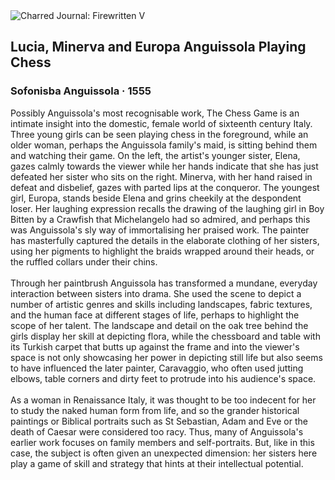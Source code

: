 <div class="artwork-of-the-day">
  <div class="container">
    <div class="img-wrapper">
      <img
        src="https://uploads1.wikiart.org/images/sofonisba-anguissola/lucia-minerva-and-europa-anguissola-playing-chess-1555.jpg!Large.jpg"
        alt="Charred Journal: Firewritten V" />
    </div>
    <div class="artwork-detail">
      <div class="artwork-origin"> 
        <h2 class="artwork-name">Lucia, Minerva and Europa Anguissola Playing Chess</h2>
        <h3 class="artist">
          Sofonisba Anguissola
                    ·  1555
        </h3>
      </div>
      <p class="description">
        <span class="artwork-description-text ng-binding" ng-bind-html="viewModel.ArtworkOfTheDay.Description | unsafe">Possibly Anguissola's most recognisable work, The Chess Game is an intimate insight into the domestic, female world of sixteenth century Italy. Three young girls can be seen playing chess in the foreground, while an older woman, perhaps the Anguissola family's maid, is sitting behind them and watching their game. On the left, the artist's younger sister, Elena, gazes calmly towards the viewer while her hands indicate that she has just defeated her sister who sits on the right. Minerva, with her hand raised in defeat and disbelief, gazes with parted lips at the conqueror. The youngest girl, Europa, stands beside Elena and grins cheekily at the despondent loser. Her laughing expression recalls the drawing of the laughing girl in Boy Bitten by a Crawfish that Michelangelo had so admired, and perhaps this was Anguissola's sly way of immortalising her praised work. The painter has masterfully captured the details in the elaborate clothing of her sisters, using her pigments to highlight the braids wrapped around their heads, or the ruffled collars under their chins.<br><br>Through her paintbrush Anguissola has transformed a mundane, everyday interaction between sisters into drama. She used the scene to depict a number of artistic genres and skills including landscapes, fabric textures, and the human face at different stages of life, perhaps to highlight the scope of her talent. The landscape and detail on the oak tree behind the girls display her skill at depicting flora, while the chessboard and table with its Turkish carpet that butts up against the frame and into the viewer's space is not only showcasing her power in depicting still life but also seems to have influenced the later painter, Caravaggio, who often used jutting elbows, table corners and dirty feet to protrude into his audience's space.<br><br>As a woman in Renaissance Italy, it was thought to be too indecent for her to study the naked human form from life, and so the grander historical paintings or Biblical portraits such as St Sebastian, Adam and Eve or the death of Caesar were considered too racy. Thus, many of Anguissola's earlier work focuses on family members and self-portraits. But, like in this case, the subject is often given an unexpected dimension: her sisters here play a game of skill and strategy that hints at their intellectual potential.</span>
                        <div class="text-shadow-container" ng-show="showShadow" style=""></div>
      </p>
    </div>
  </div>

</div>
